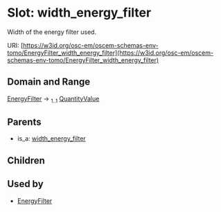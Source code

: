 
# Slot: width_energy_filter

Width of the energy filter used.

URI: [https://w3id.org/osc-em/oscem-schemas-env-tomo/EnergyFilter_width_energy_filter](https://w3id.org/osc-em/oscem-schemas-env-tomo/EnergyFilter_width_energy_filter)


## Domain and Range

[EnergyFilter](EnergyFilter.md) &#8594;  <sub>1..1</sub> [QuantityValue](QuantityValue.md)

## Parents

 *  is_a: [width_energy_filter](width_energy_filter.md)

## Children


## Used by

 * [EnergyFilter](EnergyFilter.md)
